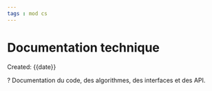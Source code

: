 ```yaml
---
tags : mod cs
---
```

# Documentation technique
Created: {{date}}

?
Documentation du code, des algorithmes, des interfaces et des API. 